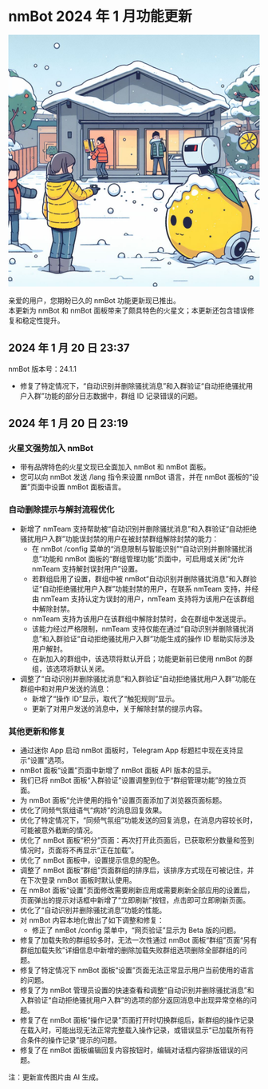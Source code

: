 # nmBot 2024 年 1 月功能更新

![更新宣传图](../img/update-pictures/nmbot-2401-winter.jpg)

亲爱的用户，您期盼已久的 nmBot 功能更新现已推出。  
本更新为 nmBot 和 nmBot 面板带来了颇具特色的火星文；本更新还包含错误修复和稳定性提升。

## 2024 年 1 月 20 日 23:37
nmBot 版本号：24.1.1

- 修复了特定情况下，“自动识别并删除骚扰消息”和入群验证“自动拒绝骚扰用户入群”功能的部分日志数据中，群组 ID 记录错误的问题。

## 2024 年 1 月 20 日 23:19
### 火星文强势加入 nmBot
- 带有品牌特色的火星文现已全面加入 nmBot 和 nmBot 面板。
- 您可以向 nmBot 发送 /lang 指令来设置 nmBot 语言，并在 nmBot 面板的“设置”页面中设置 nmBot 面板语言。

### 自动删除提示与解封流程优化
- 新增了 nmTeam 支持帮助被“自动识别并删除骚扰消息”和入群验证“自动拒绝骚扰用户入群”功能误封禁的用户在被封禁群组解除封禁的能力：
    - 在 nmBot /config 菜单的“消息限制与智能识别”“自动识别并删除骚扰消息”功能和 nmBot 面板的“群组管理功能”页面中，可启用或关闭“允许 nmTeam 支持解封误封用户”设置。
    - 若群组启用了设置，群组中被 nmBot“自动识别并删除骚扰消息”和入群验证“自动拒绝骚扰用户入群”功能封禁的用户，在联系 nmTeam 支持，并经由 nmTeam 支持认定为误封的用户，nmTeam 支持将为该用户在该群组中解除封禁。
    - nmTeam 支持为该用户在该群组中解除封禁时，会在群组中发送提示。
    - 该能力经过严格限制，nmTeam 支持仅能在通过“自动识别并删除骚扰消息”和入群验证“自动拒绝骚扰用户入群”功能生成的操作 ID 帮助实际涉及用户解封。
    - 在新加入的群组中，该选项将默认开启；功能更新前已使用 nmBot 的群组，该选项将默认关闭。 
- 调整了“自动识别并删除骚扰消息”和入群验证“自动拒绝骚扰用户入群”功能在群组中和对用户发送的消息：
    - 新增了“操作 ID”显示，取代了“触犯规则”显示。
    - 更新了对用户发送的消息中，关于解除封禁的提示内容。

### 其他更新和修复
- 通过迷你 App 启动 nmBot 面板时，Telegram App 标题栏中现在支持显示“设置”选项。
- nmBot 面板“设置”页面中新增了 nmBot 面板 API 版本的显示。
- 我们已将 nmBot 面板“入群验证”设置调整到位于“群组管理功能”的独立页面。
- 为 nmBot 面板“允许使用的指令”设置页面添加了浏览器页面标题。
- 优化了同频气氛组语气“病娇”的消息回复效果。
- 优化了特定情况下，“同频气氛组”功能发送的回复消息，在消息内容较长时，可能被意外截断的情况。
- 优化了 nmBot 面板“积分”页面：再次打开此页面后，已获取积分数量和签到情况时，页面将不再显示“正在加载”。
- 优化了 nmBot 面板中，设置提示信息的配色。
- 调整了 nmBot 面板“群组”页面群组的排序后，该排序方式现在可被记住，并在下次登录 nmBot 面板时默认使用。
- 在 nmBot 面板“设置”页面修改需要刷新应用或需要刷新全部应用的设置后，页面弹出的提示对话框中新增了“立即刷新”按钮，点击即可立即刷新页面。
- 优化了“自动识别并删除骚扰消息”功能的性能。
- 对 nmBot 内容本地化做出了如下调整和修复：
    - 修正了 nmBot /config 菜单中，“网页验证”显示为 Beta 版的问题。
- 修复了加载失败的群组较多时，无法一次性通过 nmBot 面板“群组”页面“另有群组加载失败”详细信息中新增的删除加载失败群组选项删除全部群组的问题。
- 修复了特定情况下 nmBot 面板“设置”页面无法正常显示用户当前使用的语言的问题。
- 修复了为 nmBot 管理员设置的快速查看和调整“自动识别并删除骚扰消息”和入群验证“自动拒绝骚扰用户入群”的选项的部分返回消息中出现异常空格的问题。
- 修复了在 nmBot 面板“操作记录”页面打开时切换群组后，新群组的操作记录在载入时，可能出现无法正常完整载入操作记录，或错误显示“已加载所有符合条件的操作记录”提示的问题。
- 修复了在 nmBot 面板编辑回复内容按钮时，编辑对话框内容排版错误的问题。

注：更新宣传图片由 AI 生成。
